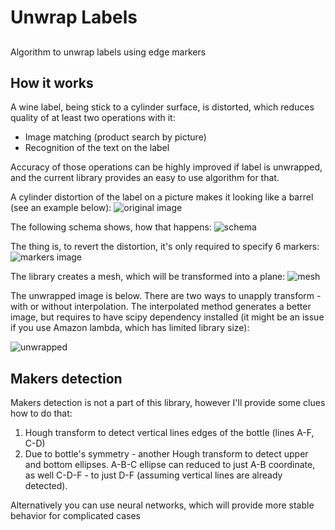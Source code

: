 # Unwrap Labels
## 

Algorithm to unwrap labels using edge markers

## How it works

A wine label, being stick to a cylinder surface, is distorted, which reduces quality of at least two
operations with it:

* Image matching (product search by picture)
* Recognition of the text on the label

Accuracy of those operations can be highly improved if label is unwrapped, and the current library
provides an easy to use algorithm for that.

A cylinder distortion of the label on a picture makes it looking like a barrel (see an example below):
![original image](https://raw.githubusercontent.com/Nepherhotep/unwrap_labels/master/samples/sample1/original.jpg)

The following schema shows, how that happens:
![schema](https://raw.githubusercontent.com/Nepherhotep/unwrap_labels/master/samples/label_schema.png)


The thing is, to revert the distortion, it's only required to specify 6 markers:
![markers image](https://raw.githubusercontent.com/Nepherhotep/unwrap_labels/master/samples/sample1/corner-points.jpg)

The library creates a mesh, which will be transformed into a plane:
![mesh](https://raw.githubusercontent.com/Nepherhotep/unwrap_labels/master/samples/sample1/original-with-mesh.jpg)

The unwrapped image is below. There are two ways to unapply transform - with or without
interpolation. The interpolated method generates a better image, but requires to have
scipy dependency installed (it might be an issue if you use Amazon lambda, which has limited
library size):

![unwrapped](https://raw.githubusercontent.com/Nepherhotep/unwrap_labels/master/samples/sample1/unwrapped.jpg)


## Makers detection

Makers detection is not a part of this library, however I'll provide some clues
how to do that:

1. Hough transform to detect vertical lines edges of the bottle (lines A-F, C-D)
2. Due to bottle's symmetry - another Hough transform to detect upper and bottom ellipses.
A-B-C ellipse can reduced to just A-B coordinate, as well C-D-F - to just D-F (assuming vertical lines
are already detected).

Alternatively you can use neural networks, which will provide more stable behavior for complicated cases
